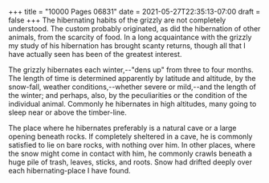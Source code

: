 +++
title = "10000 Pages 06831"
date = 2021-05-27T22:35:13-07:00
draft = false
+++
The hibernating habits of the grizzly are not completely understood. The custom probably originated, as did the hibernation of other animals, from the scarcity of food. In a long acquaintance with the grizzly my study of his hibernation has brought scanty returns, though all that I have actually seen has been of the greatest interest.

The grizzly hibernates each winter,--"dens up" from three to four months. The length of time is determined apparently by latitude and altitude, by the snow-fall, weather conditions,--whether severe or mild,--and the length of the winter; and perhaps, also, by the peculiarities or the condition of the individual animal. Commonly he hibernates in high altitudes, many going to sleep near or above the timber-line.

The place where he hibernates preferably is a natural cave or a large opening beneath rocks. If completely sheltered in a cave, he is commonly satisfied to lie on bare rocks, with nothing over him. In other places, where the snow might come in contact with him, he commonly crawls beneath a huge pile of trash, leaves, sticks, and roots. Snow had drifted deeply over each hibernating-place I have found.
